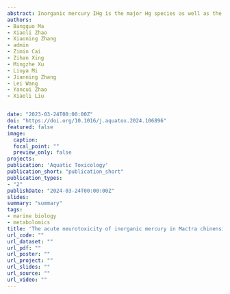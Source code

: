 ```yaml
---
abstract: Inorganic mercury IHg is the major Hg species as well as the precursor of methylmercury, but few studies have investigated the toxicities of inorganic mercury in comparison to methylmercury in marine environments. In this study, the acute effects 24 h of IHg HgCl2 on the nervous system of M. chinensis philippi were investigated using metabolomics, calcium ions Ca2+, neurotransmitters nitric oxide, glutamate, acetylcholine and related enzymes calcineurin, nitric oxide synthase and acetylcholinesterase. In M. chinensis philippi of the Hg-treated group, decreased metabolites included alanine, glutamate, succinate and homarine increased metabolites included glutamine, inosine and glucose. The metabolic pathways affected mainly included glycolysis citrate cycle nucleotide metabolism alanine, aspartate and glutamate metabolism nucleotide metabolism and osmotic regulation. Compared to the control group, the levels of the neurotransmitters nitric oxide and acetylcholine in Hg-treated M. chinensis philippi were decreased, while glutamate increased significantly, the activity of nitric oxide synthase was increased, while acetylcholinesterase decreased significantly, and the activity of calcineurin had a statistically insignificant increasing tendency. The concentration of Ca2+ in the Hg-treated group was significantly higher than that in the control group, causing calcium overload. Through our experiments, the neurotoxic effects of IHg on shellfish were revealed from the perspective of metabolism and neurotransmitters, which provided effective data for the study of the regulatory mechanism of the nervous system in response to environmental stimuli in shellfish and reinforced the use of M. chinensis philippi as a model for the evaluation of environmental quality in aquatic ecosystems. **This paper has not been published yet**  
authors:
- Bangguo Ma
- Xiaoli Zhao
- Xiaoning Zhang
- admin
- Zimin Cai
- Zihan Xing
- Mingzhe Xu
- Liuya Mi
- Jianning Zhang
- Lei Wang
- Yancui Zhao
- Xiaoli Liu


date: "2023-03-24T00:00:00Z"
doi: "https://doi.org/10.1016/j.aquatox.2024.106896"
featured: false
image:
  caption:
  focal_point: ""
  preview_only: false
projects:
publication: 'Aquatic Toxicology'
publication_short: "publication_short"
publication_types:
- "2"
publishDate: "2024-03-24T00:00:00Z"
slides:
summary: "summary"
tags:
- marine biology
- metabolomics
title: 'The acute neurotoxicity of inorganic mercury in Mactra chinensis philippi'
url_code: ""
url_dataset: ""
url_pdf: ""
url_poster: ""
url_project: ""
url_slides: ""
url_source: ""
url_video: ""
---
```


